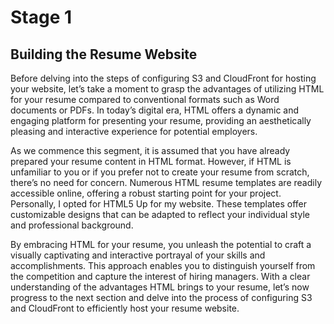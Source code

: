 # Stage 1
## Building the Resume Website

Before delving into the steps of configuring S3 and CloudFront for hosting your website, let’s take a moment to grasp the advantages of utilizing HTML for your resume compared to conventional formats such as Word documents or PDFs. In today’s digital era, HTML offers a dynamic and engaging platform for presenting your resume, providing an aesthetically pleasing and interactive experience for potential employers.

As we commence this segment, it is assumed that you have already prepared your resume content in HTML format. However, if HTML is unfamiliar to you or if you prefer not to create your resume from scratch, there’s no need for concern. Numerous HTML resume templates are readily accessible online, offering a robust starting point for your project. Personally, I opted for HTML5 Up for my website. These templates offer customizable designs that can be adapted to reflect your individual style and professional background.

By embracing HTML for your resume, you unleash the potential to craft a visually captivating and interactive portrayal of your skills and accomplishments. This approach enables you to distinguish yourself from the competition and capture the interest of hiring managers. With a clear understanding of the advantages HTML brings to your resume, let’s now progress to the next section and delve into the process of configuring S3 and CloudFront to efficiently host your resume website.
